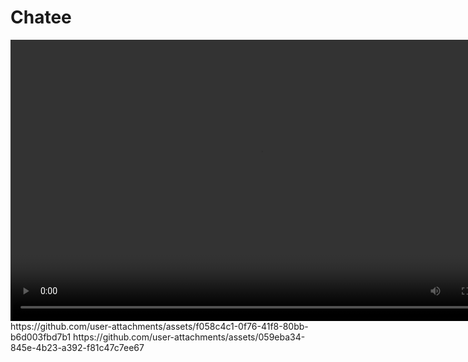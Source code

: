 # Chatee


<video width="800" height="450" controls>
  <source src="https://github.com/user-attachments/assets/059eba34-845e-4b23-a392-f81c47c7ee67
" type="video/mp4">
</video>
https://github.com/user-attachments/assets/f058c4c1-0f76-41f8-80bb-b6d003fbd7b1
https://github.com/user-attachments/assets/059eba34-845e-4b23-a392-f81c47c7ee67


